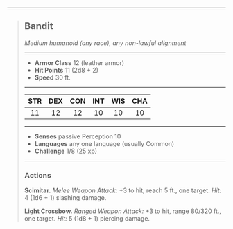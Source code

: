 ***
> ## Bandit
> *Medium humanoid (any race), any non-lawful alignment*
> 
> ***
> 
> - **Armor Class** 12 (leather armor)
> - **Hit Points** 11 (2d8 + 2)
> - **Speed** 30 ft.
> 
> ***
> 
> |STR|DEX|CON|INT|WIS|CHA|
> |:---:|:---:|:---:|:---:|:---:|:---:|
> |11|12|12|10|10|10|
> 
> ***
> 
> - **Senses** passive Perception 10
> - **Languages** any one language (usually Common)
> - **Challenge** 1/8 (25 xp)
> 
> ***
> 
> ### Actions
> **Scimitar.** *Melee Weapon Attack:* +3 to hit, reach 5 ft., one target. *Hit:* 4 (1d6 + 1) slashing damage.
> 
> **Light Crossbow.** *Ranged Weapon Attack:* +3 to hit, range 80/320 ft., one target. *Hit:* 5 (1d8 + 1) piercing damage.